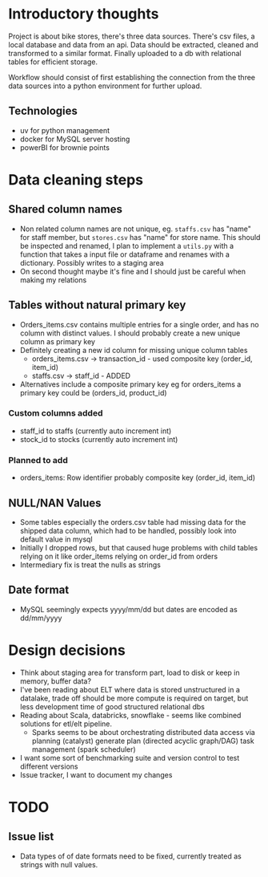 # Introductory thoughts

Project is about bike stores, there's three data sources. There's csv files, a local database and data from an api. Data should be extracted, cleaned and transformed to a similar format. Finally uploaded to a db with relational tables for efficient storage.

Workflow should consist of first establishing the connection from the three data sources into a python environment for further upload.

## Technologies

* uv for python management
* docker for MySQL server hosting
* powerBI for brownie points

# Data cleaning steps
## Shared column names
* Non related column names are not unique, eg. `staffs.csv` has "name" for staff member, but `stores.csv` has "name" for store name. This should be inspected and renamed, I plan to implement a `utils.py` with a function that takes a input file or dataframe and renames with a dictionary. Possibly writes to a staging area
* On second thought maybe it's fine and I should just be careful when making my relations

## Tables without natural primary key 
* Orders_items.csv contains multiple entries for a single order, and has no column with distinct values. I should probably create a new unique column as primary key 
* Definitely creating a new id column for missing unique column tables
    - orders_items.csv -> transaction_id - used composite key (order_id, item_id)
    - staffs.csv -> staff_id - ADDED
* Alternatives include a composite primary key eg for orders_items a primary key could be (orders_id, product_id)

### Custom columns added
* staff_id to staffs (currently auto increment int)
* stock_id to stocks (currently auto increment int)

### Planned to add
* orders_items: Row identifier probably composite key (order_id, item_id)

## NULL/NAN Values
* Some tables especially the orders.csv table had missing data for the shipped data column, which had to be handled, possibly look into default value in mysql
* Initially I dropped rows, but that caused huge problems with child tables relying on it like order_items relying on order_id from orders
* Intermediary fix is treat the nulls as strings

## Date format
* MySQL seemingly expects yyyy/mm/dd but dates are encoded as dd/mm/yyyy
     

# Design decisions
* Think about staging area for transform part, load to disk or keep in memory, buffer data?
* I've been reading about ELT where data is stored unstructured in a datalake, trade off should be more compute is required on target, but less development time of good structured relational dbs
* Reading about Scala, databricks, snowflake - seems like combined solutions for etl/elt pipeline. 
    - Sparks seems to be about orchestrating distributed data access via planning (catalyst) generate plan (directed acyclic graph/DAG) task management (spark scheduler)
* I want some sort of benchmarking suite and version control to test different versions
* Issue tracker, I want to document my changes


# TODO 
## Issue list
* Data types of of date formats need to be fixed, currently treated as strings with null values.
